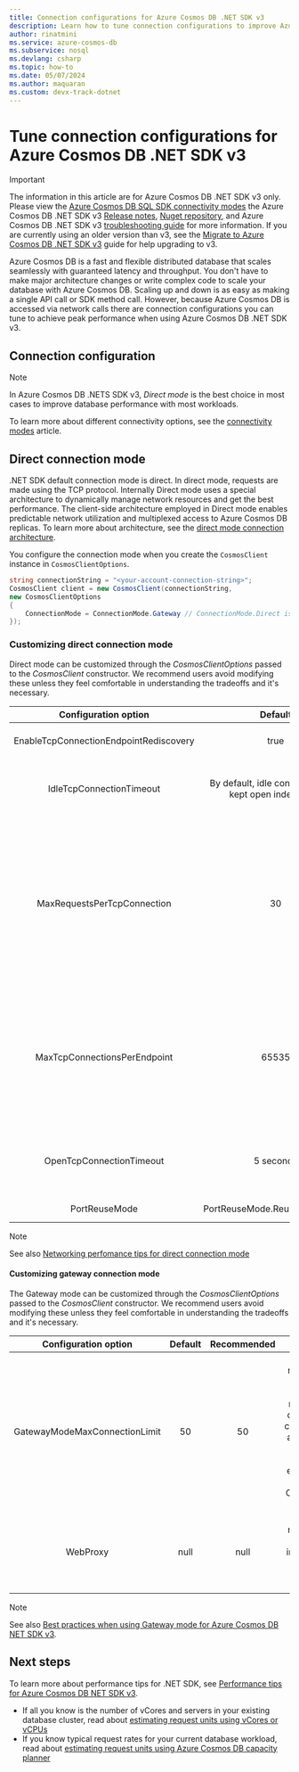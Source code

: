 ```yaml
---
title: Connection configurations for Azure Cosmos DB .NET SDK v3
description: Learn how to tune connection configurations to improve Azure Cosmos DB database performance for .NET SDK v3
author: rinatmini
ms.service: azure-cosmos-db
ms.subservice: nosql
ms.devlang: csharp
ms.topic: how-to
ms.date: 05/07/2024
ms.author: maquaran
ms.custom: devx-track-dotnet
---
```

# Tune connection configurations for Azure Cosmos DB .NET SDK v3

> [!IMPORTANT]  
> The information in this article are for Azure Cosmos DB .NET SDK v3 only. Please view the [Azure Cosmos DB SQL SDK connectivity modes](sdk-connection-modes.md) the Azure Cosmos DB .NET SDK v3 [Release notes](sdk-dotnet-v3.md), [Nuget repository](https://www.nuget.org/packages/Microsoft.Azure.Cosmos), and Azure Cosmos DB .NET SDK v3 [troubleshooting guide](troubleshoot-dotnet-sdk.md) for more information. If you are currently using an older version than v3, see the [Migrate to Azure Cosmos DB .NET SDK v3](migrate-dotnet-v3.md) guide for help upgrading to v3.

Azure Cosmos DB is a fast and flexible distributed database that scales seamlessly with guaranteed latency and throughput. You don't have to make major architecture changes or write complex code to scale your database with Azure Cosmos DB. Scaling up and down is as easy as making a single API call or SDK method call. However, because Azure Cosmos DB is accessed via network calls there are connection configurations you can tune to achieve peak performance when using Azure Cosmos DB .NET SDK v3.

## Connection configuration

> [!NOTE]
> In Azure Cosmos DB .NETS SDK v3, *Direct mode* is the best choice in most cases to improve database performance with most workloads.

To learn more about different connectivity options, see the [connectivity modes](sdk-connection-modes.md) article.

## Direct connection mode

.NET SDK default connection mode is direct. In direct mode, requests are made using the TCP protocol. Internally Direct mode uses a special architecture to dynamically manage network resources and get the best performance. The client-side architecture employed in Direct mode enables predictable network utilization and multiplexed access to Azure Cosmos DB replicas. To learn more about architecture, see the [direct mode connection architecture](sdk-connection-modes.md#direct-mode).

You configure the connection mode when you create the `CosmosClient` instance in `CosmosClientOptions`.

```csharp
string connectionString = "<your-account-connection-string>";
CosmosClient client = new CosmosClient(connectionString,
new CosmosClientOptions
{
    ConnectionMode = ConnectionMode.Gateway // ConnectionMode.Direct is the default
});
```

### Customizing direct connection mode

Direct mode can be customized through the *CosmosClientOptions* passed to the *CosmosClient* constructor. We recommend users avoid modifying these unless they feel comfortable in understanding the tradeoffs and it's necessary.

| Configuration option       | Default          | Recommended   | Details |
| :------------------:       | :-----:          | :---------:   | :-----: |
| EnableTcpConnectionEndpointRediscovery        | true           | true        | This represents the flag to enable detection of connections closing from the server. |
| IdleTcpConnectionTimeout        | By default, idle connections are kept open indefinitely.          | 20m-24h        | This represents the amount of idle time after which unused connections are closed. Recommended values are between 20 minutes and 24 hours. |
| MaxRequestsPerTcpConnection        | 30           | 30        | This represents the number of requests allowed simultaneously over a single TCP connection. When more requests are in flight simultaneously, the direct/TCP client opens extra connections. Don't set this value lower than four requests per connection or higher than 50-100 requests per connection. Applications with a high degree of parallelism per connection, with large requests or responses, or with tight latency requirements might get better performance with 8-16 requests per connection. |
| MaxTcpConnectionsPerEndpoint        | 65535           | 65535        | This represents the maximum number of TCP connections that may be opened to each Cosmos DB back-end. Together with MaxRequestsPerTcpConnection, this setting limits the number of requests that are simultaneously sent to a single Cosmos DB back-end(MaxRequestsPerTcpConnection x MaxTcpConnectionPerEndpoint). Value must be greater than or equal to 16. |
| OpenTcpConnectionTimeout      | 5 seconds     | 1 second  | This represents the amount of time allowed for trying to establish a connection. When the time elapses, the attempt is canceled and an error is returned. Longer timeouts delay retries and failures. |
| PortReuseMode      | PortReuseMode.ReuseUnicastPort     | PortReuseMode.ReuseUnicastPort  | This represents the client port reuse policy used by the transport stack. |

> [!NOTE]
> See also [Networking perfomance tips for direct connection mode](performance-tips-dotnet-sdk-v3.md?tabs=trace-net-core#networking)

#### Customizing gateway connection mode

The Gateway mode can be customized through the *CosmosClientOptions* passed to the *CosmosClient* constructor. We recommend users avoid modifying these unless they feel comfortable in understanding the tradeoffs and it's necessary.

| Configuration option       | Default          | Recommended   | Details |
| :------------------:       | :-----:          | :---------:   | :-----: |
| GatewayModeMaxConnectionLimit        | 50           | 50        | This represents the maximum number of concurrent connections allowed for the target service endpoint in the Azure Cosmos DB service. |
| WebProxy        |  null           |  null       | This represents the proxy information used for web requests. |

> [!NOTE]
> See also [Best practices when using Gateway mode for Azure Cosmos DB NET SDK v3](best-practice-dotnet.md#best-practices-when-using-gateway-mode).

## Next steps

To learn more about performance tips for .NET SDK, see [Performance tips for Azure Cosmos DB NET SDK v3](performance-tips-dotnet-sdk-v3.md).

* If all you know is the number of vCores and servers in your existing database cluster, read about [estimating request units using vCores or vCPUs](../convert-vcore-to-request-unit.md) 
* If you know typical request rates for your current database workload, read about [estimating request units using Azure Cosmos DB capacity planner](estimate-ru-with-capacity-planner.md)
